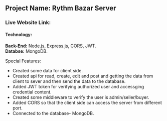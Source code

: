 ## Project Name: Rythm Bazar Server ##
### Live Website Link: ###


#### Technology: ####
**Back-End:** Node.js, Express.js, CORS, JWT. <br>
**Databse:** MongoDB.

Special Features:
* Created some data for client side.
* Created api for read, create, edit and post and getting the data from client to sever and then send the data to the database.
* Added JWT token for verifying authorized user and accessging credential content.
* Created some middleware to verify the user is admin/seller/buyer.
* Added CORS so that the client side can access the server from different port.
* Connected to the database- MongoDB.
